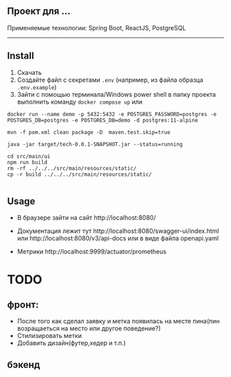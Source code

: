 ﻿Проект для ...
---
Применяемые технологии: Spring Boot, ReactJS, PostgreSQL
***

## Install

1. Скачать
2. Создайте файл с секретами `.env` (например, из файла образца `.env.example`)
3. Зайти с помощью терминала/Windows power shell в папку проекта выполнить команду `docker compose up`
или
```shell
docker run --name demo -p 5432:5432 -e POSTGRES_PASSWORD=postgres -e POSTGRES_DB=postgres -e POSTGRES_DB=demo -d postgres:11-alpine
```
```shell
mvn -f pom.xml clean package -D  maven.test.skip=true
```
```shell
java -jar target/tech-0.0.1-SNAPSHOT.jar --status=running
```
```shell
cd src/main/ui
npm run build
rm -rf ../../../src/main/resources/static/
cp -r build ../../../src/main/resources/static/
 

```

## Usage

* В браузере зайти на сайт
http://localhost:8080/

* Документация лежит тут http://localhost:8080/swagger-ui/index.html
или http://localhost:8080/v3/api-docs
или в виде файла openapi.yaml

* Метрики
http://localhost:9999/actuator/prometheus


# TODO
 
## фронт:
- После того как сделал заявку и метка появилась на месте пина(пин возращаеться на место или другое поведение?)
- Стилизировать метки 
- Добавить дизайн(футер,хедер и т.п.)
## бэкенд
 
 
 

